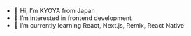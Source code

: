 - 👋 Hi, I’m KYOYA from Japan
- 👀 I’m interested in frontend development
- 🌱 I’m currently learning React, Next.js, Remix, React Native 

<!---
KYOYA-OGA/KYOYA-OGA is a ✨ special ✨ repository because its `README.md` (this file) appears on your GitHub profile.
You can click the Preview link to take a look at your changes.
--->
